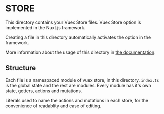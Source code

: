 # STORE

This directory contains your Vuex Store files.
Vuex Store option is implemented in the Nuxt.js framework.

Creating a file in this directory automatically activates the option in the framework.

More information about the usage of this directory in [the documentation](https://nuxtjs.org/guide/vuex-store).

## Structure

Each file is a namespaced module of vuex store, in this directory. `index.ts` is the global state and the rest are modules.
Every module has it's own state, getters, actions and mutations.

Literals used to name the actions and mutations in each store, for the convenience of readablity and ease of editing.
